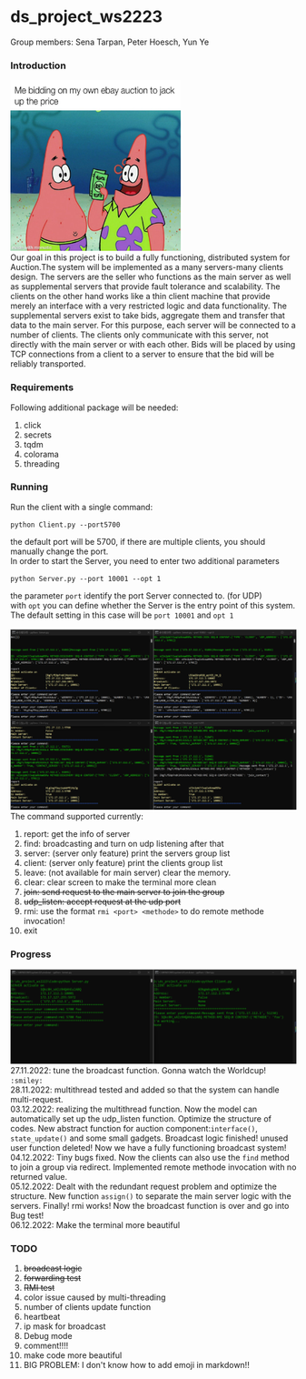 # ds_project_ws2223
Group members: Sena Tarpan, Peter Hoesch, Yun Ye <br>

### Introduction
<img src="img/mems.jpg" width="300" height="300"><br>
Our goal in this project is to build a fully functioning, distributed system for Auction.The system will be implemented as a many servers-many clients design. The servers are the seller who functions as the main server as well as supplemental servers that provide fault tolerance and scalability. The clients on the other hand works like a thin client machine that provide merely an interface with a very restricted logic and data functionality. The supplemental servers exist to take bids, aggregate them and transfer that data to the main server. For this purpose, each server will be connected to a number of clients. The clients only communicate with this server, not directly with the main server or with each other. Bids will be placed by using TCP connections from a client to a server to ensure that the bid will be reliably transported.
### Requirements<br>
Following additional package will be needed:
1. click
2. secrets
3. tqdm
4. colorama
5. threading
### Running<br>
Run the client with a single command:
```
python Client.py --port5700
```
the default port will be 5700, if there are multiple clients, you should manually change the port.<br>
In order to start the Server, you need to enter two additional parameters
```
python Server.py --port 10001 --opt 1
```
the parameter `port` identify the port Server connected to. (for UDP) <br>
with `opt` you can define whether the Server is the entry point of this system. The default setting in this case will be `port 10001` and `opt 1` <br><br>
![terminal](img/broadcast.png) <br>
The command supported currently:
1. report: get the info of server
2. find: broadcasting and turn on udp listening after that
3. server: (server only feature) print the servers group list
4. client: (server only feature) print the clients group list
5. leave: (not available for main server) clear the memory.
6. clear: clear screen to make the terminal more clean
7. ~~join: send request to the main server to join the group~~
8. ~~udp_listen: accept request at the udp port~~
9. rmi: use the format `rmi <port> <methode>` to do remote methode invocation!
10. exit

### Progress<br>
![broadcast](img/rmi.png) <br>
27.11.2022: tune the broadcast function. Gonna watch the Worldcup! `:smiley:`<br>
28.11.2022: multithread tested and added so that the system can handle multi-request.<br>
03.12.2022: realizing the multithread function. Now the model can automatically set up the udp_listen function. Optimize the structure of codes. New abstract function for auction component:`interface()`, `state_update()`
and some small gadgets. Broadcast logic finished! unused user function deleted! Now we have a fully functioning broadcast system!<br>
04.12.2022: Tiny bugs fixed. Now the clients can also use the `find` method to join a group via redirect. Implemented remote methode invocation with no returned value.<br>
05.12.2022: Dealt with the redundant request problem and optimize the structure. New function `assign()` to separate the main server logic with the servers. Finally! rmi works! Now the broadcast function is over and go into Bug test!<br>
06.12.2022: Make the terminal more beautiful<br>

### TODO<br>
1. ~~broadcast logic~~
2. ~~forwarding test~~
3. ~~RMI test~~
4. color issue caused by multi-threading
5. number of clients update function
6. heartbeat
7. ip mask for broadcast
8. Debug mode
9. comment!!!!
10. make code more beautiful
11. BIG PROBLEM: I don't know how to add emoji in markdown!!